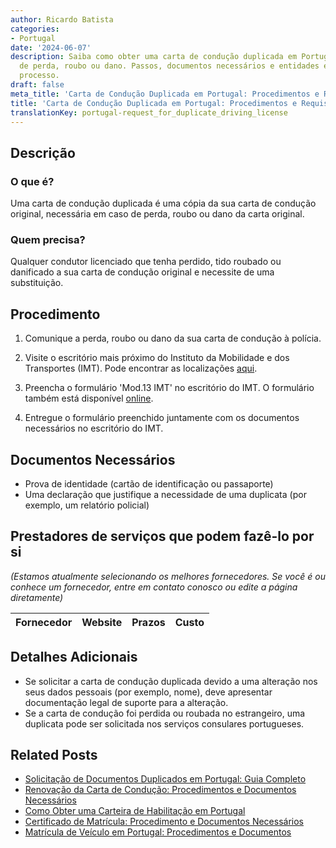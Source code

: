 ```yaml
---
author: Ricardo Batista
categories:
- Portugal
date: '2024-06-07'
description: Saiba como obter uma carta de condução duplicada em Portugal em caso
  de perda, roubo ou dano. Passos, documentos necessários e entidades envolvidas no
  processo.
draft: false
meta_title: 'Carta de Condução Duplicada em Portugal: Procedimentos e Requisitos'
title: 'Carta de Condução Duplicada em Portugal: Procedimentos e Requisitos'
translationKey: portugal-request_for_duplicate_driving_license
---
```



## Descrição
### O que é?
Uma carta de condução duplicada é uma cópia da sua carta de condução original, necessária em caso de perda, roubo ou dano da carta original.
### Quem precisa?
Qualquer condutor licenciado que tenha perdido, tido roubado ou danificado a sua carta de condução original e necessite de uma substituição.

## Procedimento
1. Comunique a perda, roubo ou dano da sua carta de condução à polícia.
 
2. Visite o escritório mais próximo do Instituto da Mobilidade e dos Transportes (IMT). Pode encontrar as localizações [aqui](http://www.imt-ip.pt/sites/IMTT/Portugues/Paginas/home.aspx).

3. Preencha o formulário 'Mod.13 IMT' no escritório do IMT. O formulário também está disponível [online](https://servicos.min-economia.pt/ServiceDetail.aspx?servico=100).

4. Entregue o formulário preenchido juntamente com os documentos necessários no escritório do IMT.

## Documentos Necessários
- Prova de identidade (cartão de identificação ou passaporte)
- Uma declaração que justifique a necessidade de uma duplicata (por exemplo, um relatório policial)

## Prestadores de serviços que podem fazê-lo por si
_(Estamos atualmente selecionando os melhores fornecedores. Se você é ou conhece um fornecedor, entre em contato conosco ou edite a página diretamente)_

| Fornecedor      |     Website     |     Prazos       |       Custo      |
| :-------------: | :-------------: |  :-------------: | :-------------: |

## Detalhes Adicionais
- Se solicitar a carta de condução duplicada devido a uma alteração nos seus dados pessoais (por exemplo, nome), deve apresentar documentação legal de suporte para a alteração.
- Se a carta de condução foi perdida ou roubada no estrangeiro, uma duplicata pode ser solicitada nos serviços consulares portugueses.
## Related Posts

- [Solicitação de Documentos Duplicados em Portugal: Guia Completo](https://tramitit.com/pt/guides/portugal/pedido_de_duplicado_de_documentos/)
- [Renovação da Carta de Condução: Procedimentos e Documentos Necessários](https://tramitit.com/pt/guides/portugal/renovacao_de_carta_de_conducao/)
- [Como Obter uma Carteira de Habilitação em Portugal](https://tramitit.com/pt/guides/portugal/pedido_de_carta_de_conducao/)
- [Certificado de Matrícula: Procedimento e Documentos Necessários](https://tramitit.com/pt/guides/portugal/pedido_de_certificado_de_matricula/)
- [Matrícula de Veículo em Portugal: Procedimentos e Documentos](https://tramitit.com/pt/guides/portugal/pedido_de_registo_de_automovel/)